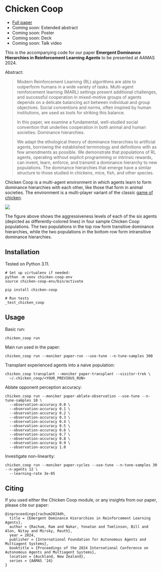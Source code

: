 # Chicken Coop

* [Full paper](https://r.rachum.com/dh-paper)
* Coming soon: Extended abstract
* Coming soon: Poster
* Coming soon: Deck
* Coming soon: Talk video

This is the accompanying code for our paper **Emergent Dominance Hierarchies in Reinforcement Learning Agents** to be presented at AAMAS 2024.

Abstract:

> Modern Reinforcement Learning (RL) algorithms are able to outperform humans in a wide variety of tasks. Multi-agent reinforcement learning (MARL) settings present additional challenges, and successful cooperation in mixed-motive groups of agents depends on a delicate balancing act between individual and group objectives. Social conventions and norms, often inspired by human institutions, are used as tools for striking this balance.
>
> In this paper, we examine a fundamental, well-studied social convention that underlies cooperation in both animal and human societies: Dominance hierarchies.
>
> We adapt the ethological theory of dominance hierarchies to artificial agents, borrowing the established terminology and definitions with as few amendments as possible. We demonstrate that populations of RL agents, operating without explicit programming or intrinsic rewards, can invent, learn, enforce, and transmit a dominance hierarchy to new populations. The dominance hierarchies that emerge have a similar structure to those studied in chickens, mice, fish, and other species.

Chicken Coop is a multi-agent environment in which agents learn to form dominance hierarchies with each other, like those that form in animal societies. The environment is a multi-player variant of the classic [game of chicken](https://en.wikipedia.org/wiki/Chicken_(game)).

![](https://i.imgur.com/XNMFhAr.png)

The figure above shows the aggressiveness levels of each of the six agents (depicted as differently-colored lines) in four sample Chicken Coop populations. The two populations in the top row form transitive dominance hierarchies, while the two populations in the bottom row form intransitive dominance hierarchies.

## Installation

Tested on Python 3.11.

```
# Set up virtualenv if needed:
python -m venv chicken-coop-env
source chicken-coop-env/bin/activate

pip install chicken-coop

# Run tests
_test_chicken_coop
```

## Usage


Basic run:

```
chicken_coop run
```

Main run used in the paper:

```
chicken_coop run --moniker paper-run --use-tune --n-tune-samples 300
```

Transplant experienced agents into a naive population:

```
chicken_coop transplant --moniker paper-transplant --visitor-trek \
  ~/.chicken_coop/<YOUR_PREVIOUS_RUN>
```

Ablate opponent perception accuracy:

```
chicken_coop run --moniker paper-ablate-observation --use-tune --n-tune-samples 10 \
  --observation-accuracy 0.0 \
  --observation-accuracy 0.1 \
  --observation-accuracy 0.2 \
  --observation-accuracy 0.3 \
  --observation-accuracy 0.4 \
  --observation-accuracy 0.5 \
  --observation-accuracy 0.6 \
  --observation-accuracy 0.7 \
  --observation-accuracy 0.8 \
  --observation-accuracy 0.9 \
  --observation-accuracy 1.0
```

Investigate non-linearity:

```
chicken_coop run --moniker paper-cycles --use-tune --n-tune-samples 30 --n-agents 12 \
  --learning-rate 3e-05
```

## Citing

If you used either the Chicken Coop module, or any insights from our paper, please cite our paper:

```
@inproceedings{rachum2024dh,
  title = {Emergent Dominance Hierarchies in Reinforcement Learning Agents},
  author = {Rachum, Ram and Nakar, Yonatan and Tomlinson, Bill and Alon, Nitay and Mirsky, Reuth},
  year = 2024,
  publisher = {International Foundation for Autonomous Agents and Multiagent Systems},
  booktitle = {Proceedings of the 2024 International Conference on Autonomous Agents and Multiagent Systems},
  location = {Auckland, New Zealand},
  series = {AAMAS '24}
}
```

